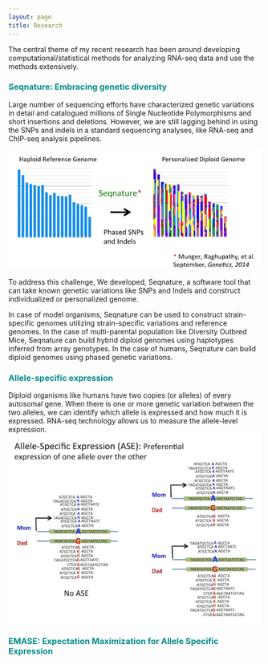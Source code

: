 ```yaml
---
layout: page
title: Research
---
```


The central theme of my recent research has been around developing computational/statistical methods for analyzing RNA-seq data and use the methods extensively. 

### <font color="DarkCyan">Seqnature: Embracing genetic diversity </font>
Large number of sequencing efforts have characterized genetic variations in detail and catalogued millions of Single Nucleotide Polymorphisms and short insertions and deletions. However, we are still lagging behind in using the SNPs and indels in a standard sequencing analyses, like RNA-seq and ChIP-seq analysis pipelines. 

![Seqnature](/public/images/seqnature-personalized-genome.png)

To address this challenge, We developed, Seqnature, a software tool that can take known genetiic variations like SNPs and Indels and construct individualized or personalized genome. 

In case of model organisms, Seqnature can be used to construct strain-specific genomes utilizing strain-specific variations and reference genomes. In the case of multi-parental population like Diversity Outbred Mice, Seqnature can build hybrid diploid genomes using haplotypes inferred from array genotypes. In the case of humans, Seqnature can build diploid genomes using phased genetic variations.
 

### <font color="DarkCyan">Allele-specific expression </font>
Diploid organisms like humans have two copies (or alleles) of every autosomal gene. When there is one or more genetic variation between the two alleles, we can identify which allele is expressed and how much it is expressed. RNA-seq technology allows us to measure the allele-level expression. 
![ASE](/public/images/ASE-cartoon.jpg)

### <font color="DarkCyan">EMASE: Expectation Maximization for Allele Specific Expression</font>
